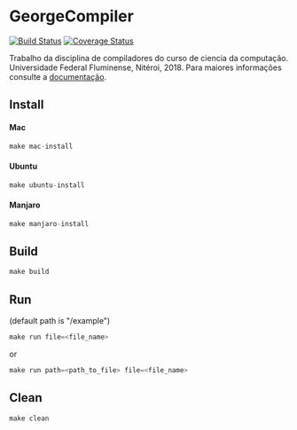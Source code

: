 # GeorgeCompiler

  [![Build Status](https://travis-ci.com/fjmendes1994/george-compiler.svg?branch=master)](https://travis-ci.com/fjmendes1994/george-compiler)
  [![Coverage Status](https://coveralls.io/repos/github/fjmendes1994/george-compiler/badge.svg?branch=master)](https://coveralls.io/github/fjmendes1994/george-compiler?branch=master)

  Trabalho da disciplina de compiladores do curso de ciencia da computação.
  Universidade Federal Fluminense, Nitéroi, 2018.
  Para maiores informações consulte a [documentação](https://fjmendes1994.github.io/george-compiler/api-reference.html).

## Install

#### Mac
```elixir
make mac-install
```
#### Ubuntu
```elixir
make ubuntu-install
```
#### Manjaro
```elixir
make manjaro-install
```

## Build
```elixir
make build
```

## Run
(default path is "/example")
```elixir
make run file=<file_name>
```

or

```elixir
make run path=<path_to_file> file=<file_name>
```

## Clean
```elixir
make clean
```
